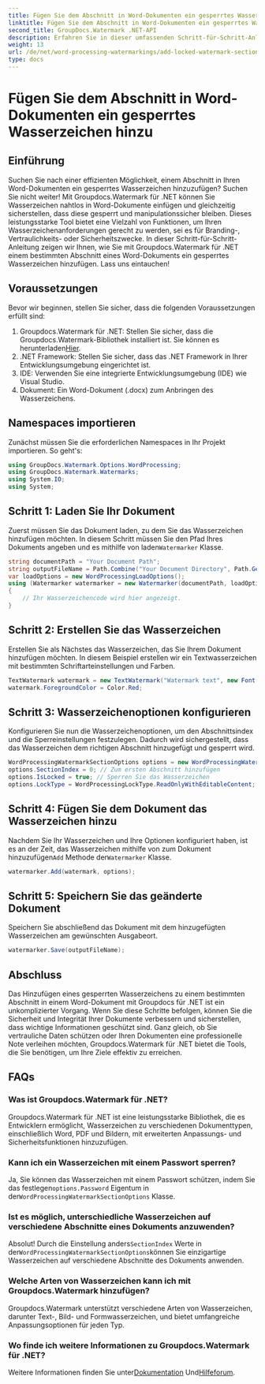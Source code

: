 ```yaml
---
title: Fügen Sie dem Abschnitt in Word-Dokumenten ein gesperrtes Wasserzeichen hinzu
linktitle: Fügen Sie dem Abschnitt in Word-Dokumenten ein gesperrtes Wasserzeichen hinzu
second_title: GroupDocs.Watermark .NET-API
description: Erfahren Sie in dieser umfassenden Schritt-für-Schritt-Anleitung, wie Sie mit Groupdocs für .NET einem bestimmten Abschnitt in Word-Dokumenten ein gesperrtes Wasserzeichen hinzufügen.
weight: 13
url: /de/net/word-processing-watermarkings/add-locked-watermark-section-word-docs/
type: docs
---
```

# Fügen Sie dem Abschnitt in Word-Dokumenten ein gesperrtes Wasserzeichen hinzu

## Einführung
Suchen Sie nach einer effizienten Möglichkeit, einem Abschnitt in Ihren Word-Dokumenten ein gesperrtes Wasserzeichen hinzuzufügen? Suchen Sie nicht weiter! Mit Groupdocs.Watermark für .NET können Sie Wasserzeichen nahtlos in Word-Dokumente einfügen und gleichzeitig sicherstellen, dass diese gesperrt und manipulationssicher bleiben. Dieses leistungsstarke Tool bietet eine Vielzahl von Funktionen, um Ihren Wasserzeichenanforderungen gerecht zu werden, sei es für Branding-, Vertraulichkeits- oder Sicherheitszwecke. In dieser Schritt-für-Schritt-Anleitung zeigen wir Ihnen, wie Sie mit Groupdocs.Watermark für .NET einem bestimmten Abschnitt eines Word-Dokuments ein gesperrtes Wasserzeichen hinzufügen. Lass uns eintauchen!
## Voraussetzungen
Bevor wir beginnen, stellen Sie sicher, dass die folgenden Voraussetzungen erfüllt sind:
1.  Groupdocs.Watermark für .NET: Stellen Sie sicher, dass die Groupdocs.Watermark-Bibliothek installiert ist. Sie können es herunterladen[Hier](https://releases.groupdocs.com/Watermark/net/).
2. .NET Framework: Stellen Sie sicher, dass das .NET Framework in Ihrer Entwicklungsumgebung eingerichtet ist.
3. IDE: Verwenden Sie eine integrierte Entwicklungsumgebung (IDE) wie Visual Studio.
4. Dokument: Ein Word-Dokument (.docx) zum Anbringen des Wasserzeichens.
## Namespaces importieren
Zunächst müssen Sie die erforderlichen Namespaces in Ihr Projekt importieren. So geht's:
```csharp
using GroupDocs.Watermark.Options.WordProcessing;
using GroupDocs.Watermark.Watermarks;
using System.IO;
using System;
```
## Schritt 1: Laden Sie Ihr Dokument
 Zuerst müssen Sie das Dokument laden, zu dem Sie das Wasserzeichen hinzufügen möchten. In diesem Schritt müssen Sie den Pfad Ihres Dokuments angeben und es mithilfe von laden`Watermarker` Klasse.
```csharp
string documentPath = "Your Document Path";
string outputFileName = Path.Combine("Your Document Directory", Path.GetFileName(documentPath));
var loadOptions = new WordProcessingLoadOptions();
using (Watermarker watermarker = new Watermarker(documentPath, loadOptions))
{
    // Ihr Wasserzeichencode wird hier angezeigt.
}
```
## Schritt 2: Erstellen Sie das Wasserzeichen
Erstellen Sie als Nächstes das Wasserzeichen, das Sie Ihrem Dokument hinzufügen möchten. In diesem Beispiel erstellen wir ein Textwasserzeichen mit bestimmten Schriftarteinstellungen und Farben.
```csharp
TextWatermark watermark = new TextWatermark("Watermark text", new Font("Arial", 19));
watermark.ForegroundColor = Color.Red;
```
## Schritt 3: Wasserzeichenoptionen konfigurieren
Konfigurieren Sie nun die Wasserzeichenoptionen, um den Abschnittsindex und die Sperreinstellungen festzulegen. Dadurch wird sichergestellt, dass das Wasserzeichen dem richtigen Abschnitt hinzugefügt und gesperrt wird.
```csharp
WordProcessingWatermarkSectionOptions options = new WordProcessingWatermarkSectionOptions();
options.SectionIndex = 0; // Zum ersten Abschnitt hinzufügen
options.IsLocked = true; // Sperren Sie das Wasserzeichen
options.LockType = WordProcessingLockType.ReadOnlyWithEditableContent; // Schloss Typ
```
## Schritt 4: Fügen Sie dem Dokument das Wasserzeichen hinzu
 Nachdem Sie Ihr Wasserzeichen und Ihre Optionen konfiguriert haben, ist es an der Zeit, das Wasserzeichen mithilfe von zum Dokument hinzuzufügen`Add` Methode der`Watermarker` Klasse.
```csharp
watermarker.Add(watermark, options);
```
## Schritt 5: Speichern Sie das geänderte Dokument
Speichern Sie abschließend das Dokument mit dem hinzugefügten Wasserzeichen am gewünschten Ausgabeort.
```csharp
watermarker.Save(outputFileName);
```
## Abschluss
Das Hinzufügen eines gesperrten Wasserzeichens zu einem bestimmten Abschnitt in einem Word-Dokument mit Groupdocs für .NET ist ein unkomplizierter Vorgang. Wenn Sie diese Schritte befolgen, können Sie die Sicherheit und Integrität Ihrer Dokumente verbessern und sicherstellen, dass wichtige Informationen geschützt sind. Ganz gleich, ob Sie vertrauliche Daten schützen oder Ihren Dokumenten eine professionelle Note verleihen möchten, Groupdocs.Watermark für .NET bietet die Tools, die Sie benötigen, um Ihre Ziele effektiv zu erreichen.
## FAQs
### Was ist Groupdocs.Watermark für .NET?
Groupdocs.Watermark für .NET ist eine leistungsstarke Bibliothek, die es Entwicklern ermöglicht, Wasserzeichen zu verschiedenen Dokumenttypen, einschließlich Word, PDF und Bildern, mit erweiterten Anpassungs- und Sicherheitsfunktionen hinzuzufügen.
### Kann ich ein Wasserzeichen mit einem Passwort sperren?
 Ja, Sie können das Wasserzeichen mit einem Passwort schützen, indem Sie das festlegen`options.Password` Eigentum in der`WordProcessingWatermarkSectionOptions` Klasse.
### Ist es möglich, unterschiedliche Wasserzeichen auf verschiedene Abschnitte eines Dokuments anzuwenden?
 Absolut! Durch die Einstellung anders`SectionIndex` Werte in der`WordProcessingWatermarkSectionOptions`können Sie einzigartige Wasserzeichen auf verschiedene Abschnitte des Dokuments anwenden.
### Welche Arten von Wasserzeichen kann ich mit Groupdocs.Watermark hinzufügen?
Groupdocs.Watermark unterstützt verschiedene Arten von Wasserzeichen, darunter Text-, Bild- und Formwasserzeichen, und bietet umfangreiche Anpassungsoptionen für jeden Typ.
### Wo finde ich weitere Informationen zu Groupdocs.Watermark für .NET?
 Weitere Informationen finden Sie unter[Dokumentation](https://tutorials.groupdocs.com/Watermark/net/) Und[Hilfeforum](https://forum.groupdocs.com/c/watermark/19).